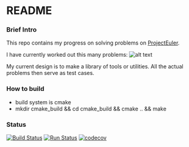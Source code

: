 # README #

### Brief Intro  ###

This repo contains my progress on solving problems on [ProjectEuler](https://projecteuler.net).

I have currently worked out this many problems:
![alt text](https://projecteuler.net/profile/luqiukai.png)

My current design is to make a library of tools or utilities. All the actual problems then serve as test cases.

### How to build ###

* build system is cmake
* mkdir cmake_build && cd cmake_build && cmake .. && make

### Status ###

[![Build Status](https://travis-ci.org/qiukailu/my-prj-euler.svg?branch=master)](https://travis-ci.org/qiukailu/my-prj-euler)
[![Run Status](https://api.shippable.com/projects/57a6733831aacf0b00f64e4d/badge?branch=master)](https://app.shippable.com/projects/57a6733831aacf0b00f64e4d)
[![codecov](https://codecov.io/gh/qiukailu/my-prj-euler/branch/master/graph/badge.svg)](https://codecov.io/gh/qiukailu/my-prj-euler)


